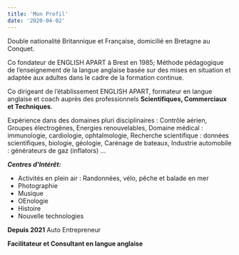 ```yaml
---
title: 'Mon Profil'
date: '2020-04-02'
---
```


Double nationalité Britannique et Française, domicilié en Bretagne au Conquet.

Co fondateur de ENGLISH APART à Brest en 1985; Méthode pédagogique de l’enseignement
de la langue anglaise basée sur des mises en situation et adaptée aux adultes dans le cadre de
la formation continue.

Co dirigeant de l’établissement ENGLISH APART, formateur en langue anglaise et coach
auprès des professionnels **Scientifiques, Commerciaux et Techniques**.

Expérience dans des domaines pluri disciplinaires :
Contrôle aérien, Groupes électrogènes, Energies renouvelables, Domaine médical :
immunologie, cardiologie, ophtalmologie, Recherche scientifique : données scientifiques,
biologie, géologie, Carénage de bateaux, Industrie automobile : générateurs de gaz (inflators)
...

***Centres d'Intérêt:***

- Activités en plein air : Randonnées, vélo, pêche et balade en mer
- Photographie
- Musique
- OEnologie
- Histoire
- Nouvelle technologies


**Depuis 2021**
Auto Entrepreneur

**Facilitateur et Consultant en langue anglaise**

